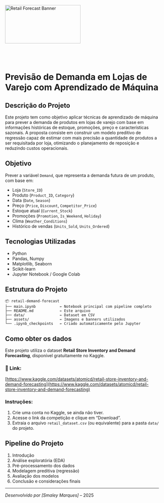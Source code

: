 
<img src="retail-banner.png" alt="Retail Forecast Banner" style="width:70%; max-height:180px;" />

#  Previsão de Demanda em Lojas de Varejo com Aprendizado de Máquina

##  Descrição do Projeto

Este projeto tem como objetivo aplicar técnicas de aprendizado de máquina para prever a demanda de produtos em lojas de varejo com base em informações históricas de estoque, promoções, preço e características sazonais. A proposta consiste em construir um modelo preditivo de regressão capaz de estimar com mais precisão a quantidade de produtos a ser requisitada por loja, otimizando o planejamento de reposição e reduzindo custos operacionais.

##  Objetivo

Prever a variável `Demand`, que representa a demanda futura de um produto, com base em:

- Loja (`Store_ID`)
- Produto (`Product_ID`, `Category`)
- Data (`Date`, `Season`)
- Preço (`Price`, `Discount`, `Competitor_Price`)
- Estoque atual (`Current_Stock`)
- Promoções (`Promotion`, `Is_Weekend`, `Holiday`)
- Clima (`Weather_Conditions`)
- Histórico de vendas (`Units_Sold`, `Units_Ordered`)

##  Tecnologias Utilizadas

- Python
- Pandas, Numpy
- Matplotlib, Seaborn
- Scikit-learn
- Jupyter Notebook / Google Colab

##  Estrutura do Projeto

```
📦 retail-demand-forecast
├── main.ipynb           ← Notebook principal com pipeline completo
├── README.md            ← Este arquivo
├── data/                ← Dataset em CSV
├── assets/              ← Imagens e banners utilizados
└── .ipynb_checkpoints   ← Criado automaticamente pelo Jupyter
```

##  Como obter os dados

Este projeto utiliza o dataset **Retail Store Inventory and Demand Forecasting**, disponível gratuitamente no Kaggle.

### 🔗 Link:
[https://www.kaggle.com/datasets/atomicd/retail-store-inventory-and-demand-forecasting](https://www.kaggle.com/datasets/atomicd/retail-store-inventory-and-demand-forecasting)

###  Instruções:

1. Crie uma conta no Kaggle, se ainda não tiver.
2. Acesse o link da competição e clique em “Download”.
3. Extraia o arquivo `retail_dataset.csv` (ou equivalente) para a pasta `data/` do projeto.

##  Pipeline do Projeto

1. Introdução
2. Análise exploratória (EDA)
3. Pré-processamento dos dados
4. Modelagem preditiva (regressão)
5. Avaliação dos modelos
6. Conclusão e considerações finais

---

*Desenvolvido por [Smaley Marques]* – 2025
